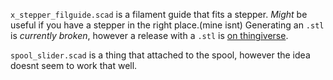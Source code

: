 
`x_stepper_filguide.scad` is a filament guide that fits a stepper. *Might* be useful if
you have a stepper in the right place.(mine isnt) Generating an `.stl` is
*currently broken*, however a release with a `.stl` is
[on thingiverse](http://www.thingiverse.com/thing:76903?save=success).

`spool_slider.scad` is a thing that attached to the spool, however the idea 
doesnt seem to work that well.
